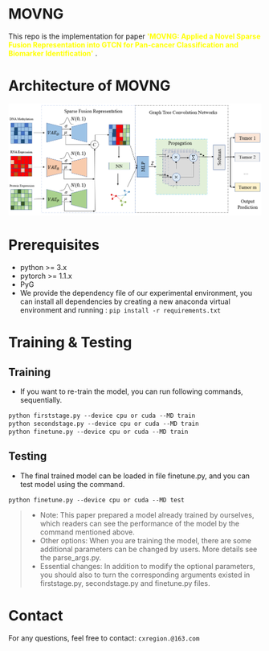 # MOVNG

This repo is the implementation for paper <font color=Yellow>**'MOVNG: Applied a Novel Sparse Fusion Representation into GTCN
for Pan-cancer Classification and Biomarker Identification'** </font>.

# Architecture of MOVNG
![](figures/overall_framework0.png)

# Prerequisites

* python >= 3.x
* pytorch >= 1.1.x
* PyG 
* We provide the dependency file of our experimental environment, you can install 
all dependencies by creating a new anaconda virtual environment and running :
`pip install -r requirements.txt`

# Training & Testing

## Training 

* If you want to re-train the model, you can run following commands, sequentially.
```commandline
python firststage.py --device cpu or cuda --MD train
python secondstage.py --device cpu or cuda --MD train
python finetune.py --device cpu or cuda --MD train
```

## Testing

* The final trained model can be loaded in file finetune.py, and you can test model using the command.

```commandline
python finetune.py --device cpu or cuda --MD test
```
> * Note: This paper prepared a model already trained by ourselves, which readers can see the performance of the model by the command mentioned above.
> * Other options: When you are training the model, there are some additional parameters can be changed by users. More details see the parse_args.py. 
> * Essential changes: In addition to modify the optional parameters, you should also to turn the corresponding arguments existed in firststage.py, secondstage.py and finetune.py files.


# Contact

For any questions, feel free to contact: `cxregion.@163.com`
